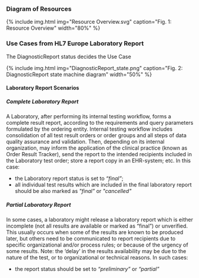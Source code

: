 <!-- markdownlint-disable MD001 MD041 -->

### Diagram of Resources

{% include img.html img="Resource Overview.svg" caption="Fig. 1: Resource Overview" width="80%" %}

### Use Cases from HL7 Europe Laboratory Report

The DiagnosticReport status decides the Use Case

{% include img.html img="DiagnosticReport_state.png" caption="Fig. 2: DiagnosticReport state machine diagram" width="50%" %}

#### Laboratory Report Scenarios

##### Complete Laboratory Report

A Laboratory, after performing its internal testing workflow, forms a complete result report, according to the requirements and query parameters formulated by the ordering entity. Internal testing workflow includes consolidation of all test result orders or order groups and all steps of data quality assurance and validation.
Then, depending on its internal organization, may inform the application of the clinical practice (known as Order Result Tracker), send the report to the intended recipients included in the Laboratory test order; store a report copy in an EHR-system; etc.
In this case:

* the Laboratory report status is set to _“final”_;
* all individual test results which are included in the final laboratory report should be also marked as _"final"_ or _"cancelled"_

##### Partial Laboratory Report

In some cases, a laboratory might release a laboratory report which is either incomplete (not all results are available or marked as “final”) or unverified.
This usually occurs when some of the results are known to be produced later, but others need to be communicated to report recipients due to specific organizational and/or process rules; or because of the urgency of some results. Note: the ‘delay’ in the results availability may be due to the nature of the test, or to organizational or technical reasons.
In such cases:

* the report status should be set to _“preliminary”_ or _“partial”_
